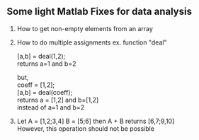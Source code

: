 ## Some light Matlab Fixes for data analysis

1) How to get non-empty elements from an array
2) How to do multiple assignments ex. function "deal" 

   [a,b] = deal(1,2);  
   returns a=1 and b=2  
    
   but,  
   coeff = [1,2];   
   [a,b] = deal(coeff);   
   returns a = [1,2] and b=[1,2]  
   instead of a=1 and b=2  

4) Let A = [1,2;3,4] 
   B = [5;6]
   then A + B returns [6,7;9,10]  
   However, this operation should not be possible 


